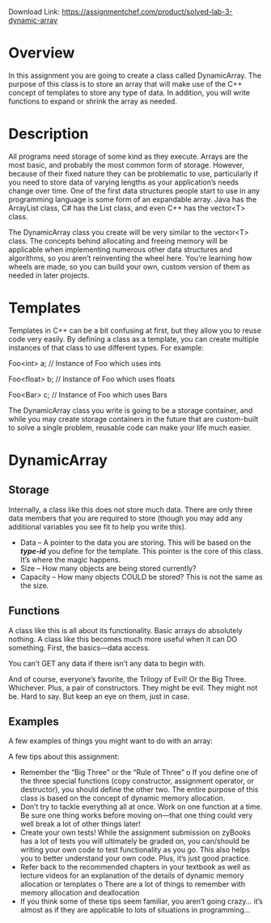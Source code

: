 Download Link: https://assignmentchef.com/product/solved-lab-3-dynamic-array
<br>
<h1>Overview</h1>

In this assignment you are going to create a class called DynamicArray. The purpose of this class is to store an array that will make use of the C++ concept of templates to store any type of data. In addition, you will write functions to expand or shrink the array as needed.

<h1>Description</h1>

All programs need storage of some kind as they execute. Arrays are the most basic, and probably the most common form of storage. However, because of their fixed nature they can be problematic to use, particularly if you need to store data of varying lengths as your application’s needs change over time. One of the first data structures people start to use in any programming language is some form of an expandable array. Java has the ArrayList class, C# has the List class, and even C++ has the vector&lt;T&gt; class.

The DynamicArray class you create will be very similar to the vector&lt;T&gt; class. The concepts behind allocating and freeing memory will be applicable when implementing numerous other data structures and algorithms, so you aren’t reinventing the wheel here. You’re learning how wheels are made, so you can build your own, custom version of them as needed in later projects.

<h1>Templates</h1>

Templates in C++ can be a bit confusing at first, but they allow you to reuse code very easily. By defining a class as a template, you can create multiple instances of that class to use different types. For example:

Foo&lt;int&gt; a; // Instance of Foo which uses ints

Foo&lt;float&gt; b; // Instance of Foo which uses floats

Foo&lt;Bar&gt; c; // Instance of Foo which uses Bars

The DynamicArray class you write is going to be a storage container, and while you may create storage containers in the future that are custom-built to solve a single problem, reusable code can make your life much easier.

<h1>DynamicArray</h1>

<h2>Storage</h2>

Internally, a class like this does not store much data. There are only three data members that you are required to store (though you may add any additional variables you see fit to help you write this).

<ul>

 <li>Data – A pointer to the data you are storing. This will be based on the <strong><em>type-id</em></strong> you define for the template. This pointer is the core of this class. It’s where the magic happens.</li>

 <li>Size – How many objects are being stored currently?</li>

 <li>Capacity – How many objects COULD be stored? This is not the same as the size.</li>

</ul>

<h2>Functions</h2>

A class like this is all about its functionality. Basic arrays do absolutely nothing. A class like this becomes much more useful when it can DO something. First, the basics—data access.

You can’t GET any data if there isn’t any data to begin with.

And of course, everyone’s favorite, the Trilogy of Evil! Or the Big Three. Whichever. Plus, a pair of constructors. They might be evil. They might not be. Hard to say. But keep an eye on them, just in case.

<strong>          </strong><strong> </strong>

<h2>Examples</h2>

A few examples of things you might want to do with an array:

A few tips about this assignment:

<ul>

 <li>Remember the “Big Three” or the “Rule of Three” o If you define one of the three special functions (copy constructor, assignment operator, or destructor), you should define the other two. The entire purpose of this class is based on the concept of dynamic memory allocation.</li>

 <li>Don’t try to tackle everything all at once. Work on one function at a time. Be sure one thing works before moving on—that one thing could very well break a lot of other things later!</li>

 <li>Create your own tests! While the assignment submission on zyBooks has a lot of tests you will ultimately be graded on, you can/should be writing your own code to test functionality as you go. This also helps you to better understand your own code. Plus, it’s just good practice.</li>

 <li>Refer back to the recommended chapters in your textbook as well as lecture videos for an explanation of the details of dynamic memory allocation or templates o There are a lot of things to remember with memory allocation and deallocation</li>

 <li>If you think some of these tips seem familiar, you aren’t going crazy… it’s almost as if they are applicable to lots of situations in programming…</li>

</ul>